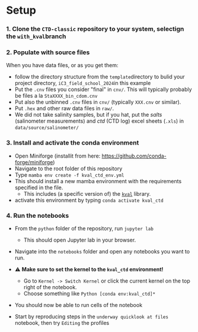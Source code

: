 # Setup

### 1. **Clone the `CTD-classic` repository to your system, selectign the `with_kval`branch**



### 2. **Populate with source files**

When you have data files, or as you get them:

- follow the directory structure from the `template`directory to bulid your project directory, `iC3_field_school_2024`in this example
- Put the `.cnv` files you consider "final" in `cnv/`. This will typically probably be files a la `StaXXXX_bin_cdom.cnv`
- Put also the unbinned `.cnv` files in  `cnv/` (typically `XXX.cnv` or similar).
- Put `.hex` and other raw data files in `raw/`.
- We did not take salinity samples, but if you hat, put the *salts* (salinometer measurements) and *ctd* (CTD log) excel sheets (`.xls`) in `data/source/salinometer/`

### 3. **Install and activate the conda environment**

- Open Miniforge (installit from here: https://github.com/conda-forge/miniforge)
- Navigate to the root folder of this repository
- Type `mamba env create -f kval_ctd_env.yml`
- This should install a new mamba environment with the requirements specified in the file.
    - This includes (a specific version of) the [`kval`](https://github.com/NPIOcean/kval) library.
- activate this environment by typing `conda activate kval_ctd`



### 4. Run the notebooks

- From the `python` folder of the repository, run `jupyter lab`
    - This should open Jupyter lab in your browser.
- Navigate into the `notebooks` folder and open any notebooks you want to run.
- :warning: **Make sure to set the kernel to the `kval_ctd` environment!**
    - Go to `Kernel -> Switch Kernel` or click the current kernel on the top right of the notebook.
    - Choose something like `Python [conda env:kval_ctd]*`

- You should now be able to run cells of the notebook
- Start by reproducing steps in the `underway quicklook at files` notebook, then try `Editing` the profiles
